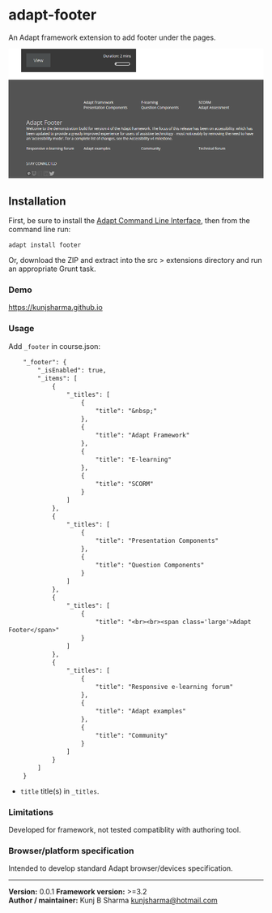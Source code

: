 # adapt-footer  
    
An Adapt framework extension to add footer under the pages.


<img src="assets/adapt-footer.png" alt="Footer">


## Installation

First, be sure to install the [Adapt Command Line Interface](https://github.com/cajones/adapt-cli), then from the command line run:

    adapt install footer

Or, download the ZIP and extract into the src > extensions directory and run an appropriate Grunt task.

### Demo

https://kunjsharma.github.io

### Usage

Add `_footer` in course.json:

```
	"_footer": {
	    "_isEnabled": true,
	    "_items": [
	        {
	            "_titles": [
	                {
	                    "title": "&nbsp;"
	                },
	                {
	                    "title": "Adapt Framework"
	                },
	                {
	                    "title": "E-learning"
	                },
	                {
	                    "title": "SCORM"
	                }
	            ]
	        },
	        {
	            "_titles": [
	                {
	                    "title": "Presentation Components"
	                },
	                {
	                    "title": "Question Components"
	                }
	            ]
	        },
	        {
	            "_titles": [
	                {
	                    "title": "<br><br><span class='large'>Adapt Footer</span>"
	                }
	            ]
	        },
	        {
	            "_titles": [
	                {
	                    "title": "Responsive e-learning forum"
	                },
	                {
	                    "title": "Adapt examples"
	                },
	                {
	                    "title": "Community"
	                }
	            ]
	        }
	    ]
	}
```

* `title` title(s) in `_titles`.


### Limitations

Developed for framework, not tested compatiblity with authoring tool.

### Browser/platform specification

Intended to develop standard Adapt browser/devices specification.

----------------------------
**Version:**  0.0.1 
**Framework version:** >=3.2      
**Author / maintainer:** Kunj B Sharma <kunjsharma@hotmail.com>     
